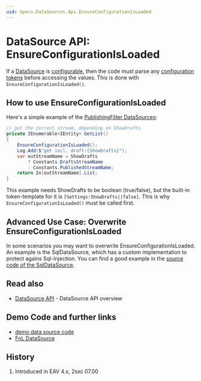 ```yaml
---
uid: Specs.DataSources.Api.EnsureConfigurationIsLoaded
---
```

# DataSource API: EnsureConfigurationIsLoaded

If a [DataSource](xref:Specs.DataSources.DataSource) is [configurable](xref:Specs.DataSources.Configuration), then the code must parse any [configuration tokens](xref:Specs.LookUp.Tokens) before accessing the values. This is done with `EnsureConfigurationIsLoaded()`.

## How to use EnsureConfigurationIsLoaded
Here's a simple example of the [PublishingFilter DataSources](https://github.com/2sic/eav-server/blob/master/ToSic.Eav.DataSources/PublishingFilter.cs): 

```c#
// get the correct stream, depending on ShowDrafts
private IEnumerable<IEntity> GetList()
{
    EnsureConfigurationIsLoaded();
    Log.Add($"get incl. draft:{ShowDrafts}");
    var outStreamName = ShowDrafts 
        ? Constants.DraftsStreamName 
        : Constants.PublishedStreamName;
    return In[outStreamName].List;
}
```
This example needs ShowDrafts to be boolean (true/false), but the built-in token-template for it is `[Settings:ShowDrafts||false]`. This is why `EnsureConfigurationIsLoaded()` must be called first. 

## Advanced Use Case: Overwrite EnsureConfigurationIsLoaded
In some scenarios you may want to overwrite EnsureConfigurationIsLoaded. An example is the SqlDataSource, which has a custom implementation to protect agains Sql-Injection. You can find a good example in the [source code of the SqlDataSource](https://github.com/2sic/eav-server/blob/master/ToSic.Eav.DataSources/SqlDataSource.cs).


## Read also

* [DataSource API](xref:Specs.DataSources.Api) - DataSource API overview

## Demo Code and further links

* [demo data source code](https://github.com/2sic/2sxc-eav-tutorial-custom-datasource)
* [FnL DataSource](https://github.com/2sic/dnn-datasource-form-and-list)

## History

1. Introduced in EAV 4.x, 2sxc 07.00
